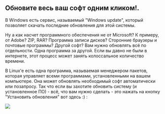 <?php require("../../entete.php"); ?> <?php require("../../base.php"); ?> <?php require("../../fonctions.php"); ?>

<div id="corps">

<h2>Обновите весь ваш софт одним кликом!.</h2>

В Windows есть сервис, называемый "Windows update", который позволяет
скачать последние обновления для этой системы.

Ну а как насчет программного обеспечения не от Microsoft? К примеру,
от Adobe? ZIP, RAR? Программа записи дисков? Сторонние браузеры и почтовые
программы? Другой софт? Вам нужно обновлять всё по отдельности. Одна 
программа за другой. Если вы давно не были в интернете, этот процесс может
занять колоссальное количество времени. 

В Linux'e есть одна программа, называемая менеджером пакетов, которая
управляет всеми программами, установленными на вашем компьютере. Она
может обновлять необходимый софт автоматически или позапросу. Так что
если вы захотите обновить систему (и установленное ПО) - всё, что вам
нужно сделать - это нажать на кнопку "Установить обновления" вот здесь :) :

<img src="Images/global_update.png" />

</div>



